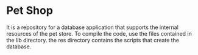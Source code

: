 # Pet Shop
It is a repository for a database application that supports the internal resources of the pet store. To compile the code, use the files contained in the lib directory. the res directory contains the scripts that create the database.
